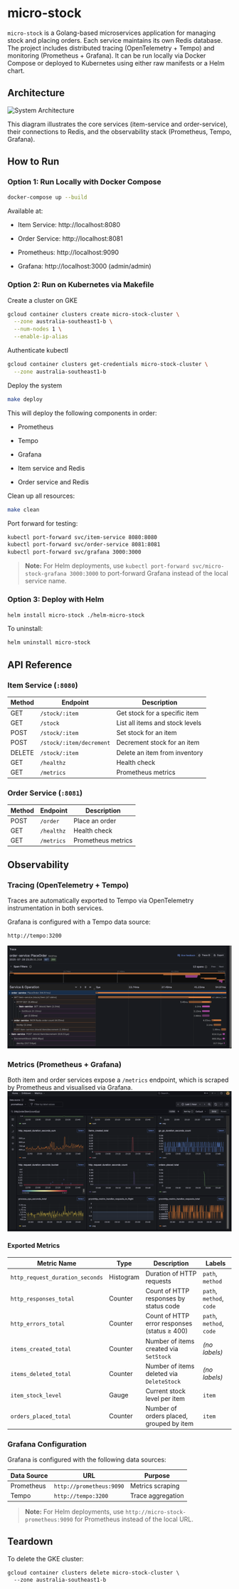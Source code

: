 # micro-stock

`micro-stock` is a Golang-based microservices application for managing stock and placing orders. Each service maintains its own Redis database. The project includes distributed tracing (OpenTelemetry + Tempo) and monitoring (Prometheus + Grafana). It can be run locally via Docker Compose or deployed to Kubernetes using either raw manifests or a Helm chart.

## Architecture

![System Architecture](static/architecture.png)

This diagram illustrates the core services (item-service and order-service), their connections to Redis, and the observability stack (Prometheus, Tempo, Grafana).


## How to Run
### Option 1: Run Locally with Docker Compose

```bash
docker-compose up --build
```
Available at:

- Item Service: http://localhost:8080

- Order Service: http://localhost:8081

- Prometheus: http://localhost:9090

- Grafana: http://localhost:3000 (admin/admin)

### Option 2: Run on Kubernetes via Makefile
Create a cluster on GKE
```bash
gcloud container clusters create micro-stock-cluster \
  --zone australia-southeast1-b \
  --num-nodes 1 \
  --enable-ip-alias
```
Authenticate kubectl
```bash
gcloud container clusters get-credentials micro-stock-cluster \
  --zone australia-southeast1-b
```
Deploy the system
```bash
make deploy
```
This will deploy the following components in order:

- Prometheus

- Tempo

- Grafana

- Item service and Redis

- Order service and Redis

Clean up all resources:
```bash
make clean
```

Port forward for testing:
```bash
kubectl port-forward svc/item-service 8080:8080
kubectl port-forward svc/order-service 8081:8081
kubectl port-forward svc/grafana 3000:3000
```

> **Note:**
> For Helm deployments, use `kubectl port-forward svc/micro-stock-grafana 3000:3000` to port-forward Grafana instead of the local service name.


### Option 3: Deploy with Helm
```bash
helm install micro-stock ./helm-micro-stock
```
To uninstall:
```bash
helm uninstall micro-stock
```

## API Reference

### Item Service (`:8080`)

| Method | Endpoint                    | Description                     |
|--------|-----------------------------|---------------------------------|
| GET    | `/stock/:item`              | Get stock for a specific item   |
| GET    | `/stock`                    | List all items and stock levels |
| POST   | `/stock/:item`              | Set stock for an item           |
| POST   | `/stock/:item/decrement`    | Decrement stock for an item     |
| DELETE | `/stock/:item`              | Delete an item from inventory   |
| GET    | `/healthz`                  | Health check                    |
| GET    | `/metrics`                  | Prometheus metrics              |

### Order Service (`:8081`)

| Method | Endpoint    | Description     |
|--------|-------------|-----------------|
| POST   | `/order`    | Place an order  |
| GET    | `/healthz`  | Health check    |
| GET    | `/metrics`  | Prometheus metrics |


## Observability
### Tracing (OpenTelemetry + Tempo)
Traces are automatically exported to Tempo via OpenTelemetry instrumentation in both services.

Grafana is configured with a Tempo data source:
```bash
http://tempo:3200
```

![Traces](static/trace3.png)


### Metrics (Prometheus + Grafana)
Both item and order services expose a `/metrics` endpoint, which is scraped by Prometheus and visualised via Grafana.
![Metrics](static/metrics2.png)

#### Exported Metrics

| Metric Name                    | Type      | Description                                        | Labels                     |
|-------------------------------|-----------|----------------------------------------------------|----------------------------|
| `http_request_duration_seconds` | Histogram | Duration of HTTP requests                          | `path`, `method`           |
| `http_responses_total`        | Counter   | Count of HTTP responses by status code             | `path`, `method`, `code`   |
| `http_errors_total`           | Counter   | Count of HTTP error responses (status ≥ 400)       | `path`, `method`, `code`   |
| `items_created_total`         | Counter   | Number of items created via `SetStock`             | *(no labels)*              |
| `items_deleted_total`         | Counter   | Number of items deleted via `DeleteStock`          | *(no labels)*              |
| `item_stock_level`            | Gauge     | Current stock level per item                       | `item`                     |
| `orders_placed_total`         | Counter   | Number of orders placed, grouped by item           | `item`                     |

### Grafana Configuration
Grafana is configured with the following data sources:

| Data Source | URL                    | Purpose           |
|-------------|------------------------|-------------------|
| Prometheus  | `http://prometheus:9090` | Metrics scraping  |
| Tempo       | `http://tempo:3200`      | Trace aggregation |

> **Note:**
> For Helm deployments, use `http://micro-stock-prometheus:9090` for Prometheus instead of the local URL.


## Teardown
To delete the GKE cluster:
```
gcloud container clusters delete micro-stock-cluster \
  --zone australia-southeast1-b
```




